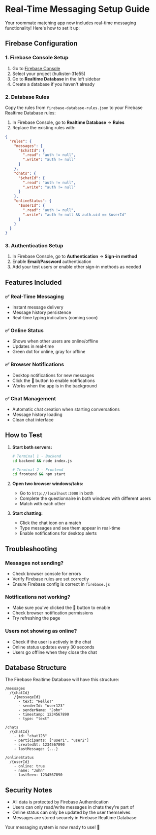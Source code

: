 # Real-Time Messaging Setup Guide

Your roommate matching app now includes real-time messaging functionality! Here's how to set it up:

## Firebase Configuration

### 1. Firebase Console Setup
1. Go to [Firebase Console](https://console.firebase.google.com/)
2. Select your project (hulkster-31e55)
3. Go to **Realtime Database** in the left sidebar
4. Create a database if you haven't already

### 2. Database Rules
Copy the rules from `firebase-database-rules.json` to your Firebase Realtime Database rules:

1. In Firebase Console, go to **Realtime Database** → **Rules**
2. Replace the existing rules with:
```json
{
  "rules": {
    "messages": {
      "$chatId": {
        ".read": "auth != null",
        ".write": "auth != null"
      }
    },
    "chats": {
      "$chatId": {
        ".read": "auth != null",
        ".write": "auth != null"
      }
    },
    "onlineStatus": {
      "$userId": {
        ".read": "auth != null",
        ".write": "auth != null && auth.uid == $userId"
      }
    }
  }
}
```

### 3. Authentication Setup
1. In Firebase Console, go to **Authentication** → **Sign-in method**
2. Enable **Email/Password** authentication
3. Add your test users or enable other sign-in methods as needed

## Features Included

### ✅ Real-Time Messaging
- Instant message delivery
- Message history persistence
- Real-time typing indicators (coming soon)

### ✅ Online Status
- Shows when other users are online/offline
- Updates in real-time
- Green dot for online, gray for offline

### ✅ Browser Notifications
- Desktop notifications for new messages
- Click the 🔔 button to enable notifications
- Works when the app is in the background

### ✅ Chat Management
- Automatic chat creation when starting conversations
- Message history loading
- Clean chat interface

## How to Test

1. **Start both servers:**
   ```bash
   # Terminal 1 - Backend
   cd backend && node index.js
   
   # Terminal 2 - Frontend
   cd frontend && npm start
   ```

2. **Open two browser windows/tabs:**
   - Go to `http://localhost:3000` in both
   - Complete the questionnaire in both windows with different users
   - Match with each other

3. **Start chatting:**
   - Click the chat icon on a match
   - Type messages and see them appear in real-time
   - Enable notifications for desktop alerts

## Troubleshooting

### Messages not sending?
- Check browser console for errors
- Verify Firebase rules are set correctly
- Ensure Firebase config is correct in `firebase.js`

### Notifications not working?
- Make sure you've clicked the 🔔 button to enable
- Check browser notification permissions
- Try refreshing the page

### Users not showing as online?
- Check if the user is actively in the chat
- Online status updates every 30 seconds
- Users go offline when they close the chat

## Database Structure

The Firebase Realtime Database will have this structure:
```
/messages
  /{chatId}
    /{messageId}
      - text: "Hello!"
      - senderId: "user123"
      - senderName: "John"
      - timestamp: 1234567890
      - type: "text"

/chats
  /{chatId}
    - id: "chat123"
    - participants: ["user1", "user2"]
    - createdAt: 1234567890
    - lastMessage: {...}

/onlineStatus
  /{userId}
    - online: true
    - name: "John"
    - lastSeen: 1234567890
```

## Security Notes

- All data is protected by Firebase Authentication
- Users can only read/write messages in chats they're part of
- Online status can only be updated by the user themselves
- Messages are stored securely in Firebase Realtime Database

Your messaging system is now ready to use! 🎉 